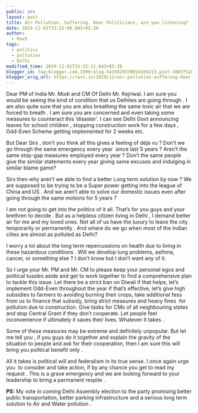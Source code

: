 ```yaml
---
public: yes
layout: post
title: Air Pollution. Suffering. Dear Politicians, are you listening?
date: 2019-11-01T23:52:00.001+05:30
author:
  - RavS
tags:
  - politics
  - pollution
  - Delhi
modified_time: 2019-11-01T23:52:11.043+05:30
blogger_id: tag:blogger.com,1999:blog-5435629330016169213.post-388375281263525116
blogger_orig_url: https://ravs.in/2019/11/air-pollution-suffering-dear.html
---
```


Dear PM of India Mr. Modi and CM Of Delhi Mr. Kejriwal. I am sure you would be seeing the kind of condition that us Delhites are going through . I am also quite sure that you are also breathing the same toxic air that we are forced to breath . I am sure you are concerned and even taking some measures to counteract this ‘disaster’. I can see Delhi Govt announcing leaves for school children , stopping construction work for a few days , Odd-Even Scheme getting implemented for 2 weeks etc.

But Dear Sirs , don’t you think all this gives a feeling of déjà vu ? Don’t we go through the same emergency every year  since last 5 years ? Aren’t the same stop-gap measures employed every year ? Don’t the same people give the similar statements every year giving same excuses and indulging in similar blame game? 

Sirs then why aren’t we able to find a better Long term solution by now ? We are supposed to be trying to be a Super power getting into the league of China and US . And we aren’t able to solve our domestic issues even after going through the same motions for 5 years ?

I am not going to get into the politics of it all. That’s for you guys and your brethren to decide . But as a helpless citizen living in Delhi , I demand better air for me and my loved ones. Not all of us have the luxury to leave the city temporarily or permanently . And where do we go when most of the Indian cities are almost as polluted as Delhi?

I worry a lot about the long term repercussions on health due to living in these hazardous conditions . Will we develop lung problems, asthma, cancer, or something else ? I don’t know but I don’t want any of it.

So I urge your Mr. PM and Mr. CM to please keep your personal egos and political tussles aside and get to work together to find a comprehensive plan to tackle this issue. Let there be a strict ban on Diwali if that helps, let’s implement Odd-Even throughout the year if that’s effective, let’s give high subsidies to farmers to avoiding burning their crops, take additional fess from us to finance that subsidy, bring strict measures and heavy fines  for pollution due to construction. Give tasks for CMs of all neighbouring states and stop Central Grant if they don’t cooperate. Let people feel inconvenience if ultimately it saves their lives. Whatever it takes .

Some of these measures may be extreme and definitely unpopular. But let me tell you , if you guys do it together and explain the gravity of the situation to people and ask for their cooperation, then I am sure this will bring you political benefit only .

All it takes is political will and federalism in its true sense. I once again urge you  to consider and take action, if by any chance you get to read my request . This is a grave emergency and we are looking forward to your leadership to bring a permanent respite .

**PS:** My vote in coming Delhi Assembly election to the party promising better public transportation, better parking infrastructure and a serious long term solution to Air and Water pollution .
